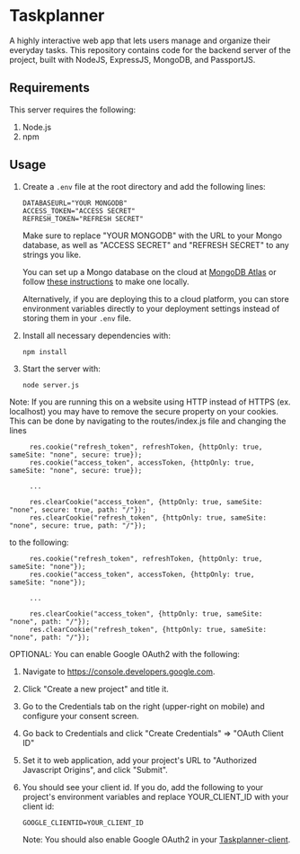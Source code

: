 # Taskplanner
A highly interactive web app that lets users manage and organize their everyday tasks. This repository contains code for the backend server of the project, built with NodeJS, ExpressJS, MongoDB, and PassportJS.

## Requirements
This server requires the following:

   1. Node.js
   2. npm
    
## Usage
1. Create a `.env` file at the root directory and add the following lines:

       DATABASEURL="YOUR MONGODB"
       ACCESS_TOKEN="ACCESS SECRET"
       REFRESH_TOKEN="REFRESH SECRET"
       
   Make sure to replace "YOUR MONGODB" with the URL to your Mongo database, as well as "ACCESS SECRET" and "REFRESH SECRET" to any strings you like.
   
   You can set up a Mongo database on the cloud at [MongoDB Atlas](https://www.mongodb.com/cloud/atlas) or follow [these instructions](https://docs.mongodb.com/manual/installation/) to make one locally.
   
   Alternatively, if you are deploying this to a cloud platform, you can store environment variables directly to your deployment settings instead of storing them in your `.env` file.

2. Install all necessary dependencies with:
       
       npm install
       
3. Start the server with:

       node server.js
       
Note: If you are running this on a website using HTTP instead of HTTPS (ex. localhost) you may have to remove the secure property on your cookies. This can be done by navigating to the routes/index.js file and changing the lines
   
         res.cookie("refresh_token", refreshToken, {httpOnly: true, sameSite: "none", secure: true});
         res.cookie("access_token", accessToken, {httpOnly: true, sameSite: "none", secure: true});
   
         ...
   
         res.clearCookie("access_token", {httpOnly: true, sameSite: "none", secure: true, path: "/"});
         res.clearCookie("refresh_token", {httpOnly: true, sameSite: "none", secure: true, path: "/"});

   to the following:
   
         res.cookie("refresh_token", refreshToken, {httpOnly: true, sameSite: "none"});
         res.cookie("access_token", accessToken, {httpOnly: true, sameSite: "none"});
   
         ...
   
         res.clearCookie("access_token", {httpOnly: true, sameSite: "none", path: "/"});
         res.clearCookie("refresh_token", {httpOnly: true, sameSite: "none", path: "/"});
   
OPTIONAL: You can enable Google OAuth2 with the following:
1. Navigate to https://console.developers.google.com.

2. Click "Create a new project" and title it.

3. Go to the Credentials tab on the right (upper-right on mobile) and configure your consent screen.

4. Go back to Credentials and click "Create Credentials" => "OAuth Client ID"

5. Set it to web application, add your project's URL to "Authorized Javascript Origins", and click "Submit".

6. You should see your client id. If you do, add the following to your project's environment variables and replace YOUR_CLIENT_ID with your client id:

       GOOGLE_CLIENTID=YOUR_CLIENT_ID
      
   Note: You should also enable Google OAuth2 in your [Taskplanner-client](https://github.com/Zetta56/Taskplanner-client).

